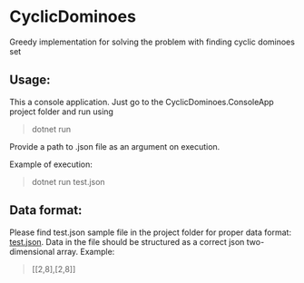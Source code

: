 # CyclicDominoes

Greedy implementation for solving the problem with finding cyclic dominoes set


## Usage:
This a console application. Just go to the CyclicDominoes.ConsoleApp project folder and run using 
> dotnet run

Provide a path to .json file as an argument on execution.

Example of execution:

> dotnet run test.json

## Data format: 
Please find test.json sample file in the project folder for proper data format: [test.json](https://github.com/UladzK/CyclicDominoes/blob/main/CyclicDominoes.ConsoleApp/test.json).
Data in the file should be structured as a correct json two-dimensional array.
Example:
> [[2,8],[2,8]]
